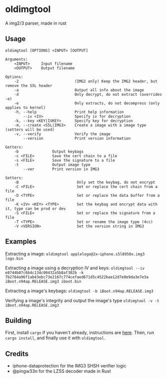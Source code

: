 # oldimgtool
A img2/3 parser, made in rust

## Usage
```
oldimgtool [OPTIONS] <INPUT> [OUTPUT]

Arguments:
    <INPUT>     Input filename
    <OUTPUT>    Output filename

Options:
    -2                         (IMG2 only) Keep the IMG2 header, but remove the S5L header
    -a                         Output all info about the image
    -d                         Only decrypt, do not extract (overrides -e)
    -e                         Only extracts, do not decompress (only applies to kernel)
    -h, --help                 Print help information
        --iv <IV>              Specify iv for decryption
    -k, --key <KEY|IVKEY>      Specify key for decryption
    -m, --create <S5L|IMG3>    Create a image with a image type (setters will be used)
    -v, --verify               Verify the image
        --version              Print version information

Getters:
    -b               Output keybags
    -c <FILE>        Save the cert chain to a file
    -s <FILE>        Save the signature to a file
    -t               Output image type
        --ver        Print version in IMG3

Setters:
    -B                          Only set the keybag, do not encrypt
    -C <FILE>                   Set or replace the cert chain from a file
    -D <TYPE>                   Set or replace the data buffer from a file
    -K <IV> <KEY> <TYPE>        Set the keybag and encrypt data with it, type can be prod or dev
    -S <FILE>                   Set or replace the signature from a file
    -T <TYPE>                   Set or rename the image type (4cc)
    -V <VERSION>                Set the version string in IMG3
```

## Examples
Extracting a image:
`oldimgtool applelogo@2x~iphone.s5l8950x.img3 logo.bin`

Extracting a image using a decryption IV and keys:
`oldimgtool --iv e8744b87c6b4c134c00432a5b8af302b -k 7b2764a96f1ab43ebc73e2167c774cefaed671d5c4522bae12d7e0e9da3e7e3a iBoot.n94ap.RELEASE.img3 iboot.bin`

Extracting a image's keybags:
`oldimgtool -b iBoot.n94ap.RELEASE.img3`

Verifying a image's integrity and output the image's type
`oldimgtool -v -t iBoot.n94ap.RELEASE.img3`

## Building
First, install `cargo` if you haven't already, instructions are [here](https://doc.rust-lang.org/cargo/getting-started/installation.html).
Then, run `cargo install`, and finally use it with `oldimgtool`.

## Credits
* iphone-dataprotection for the IMG3 SHSH verifier logic
* @pingw33n for the LZSS decoder made in Rust